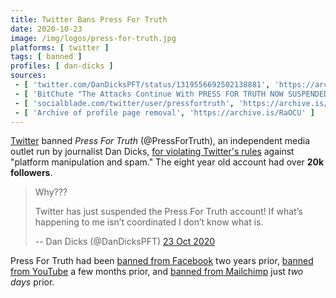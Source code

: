 ```yaml
---
title: Twitter Bans Press For Truth
date: 2020-10-23
image: /img/logos/press-for-truth.jpg
platforms: [ twitter ]
tags: [ banned ]
profiles: [ dan-dicks ]
sources:
 - [ 'twitter.com/DanDicksPFT/status/1319556692502138881', 'https://archive.is/Gn39E' ]
 - [ 'BitChute "The Attacks Continue With PRESS FOR TRUTH NOW SUSPENDED ON TWITTER In Latest Tech War Mega Strike!!!" by Press For Truth (23 Oct 2020)', 'https://www.bitchute.com/video/gRyTJZ8O4s42/' ]
 - [ 'socialblade.com/twitter/user/pressfortruth', 'https://archive.is/D3qlS' ]
 - [ 'Archive of profile page removal', 'https://archive.is/RaOCU' ]
---
```


[Twitter](/twitter/) banned _Press For Truth_ (@PressForTruth), an independent
media outlet run by journalist Dan Dicks, [for violating Twitter's
rules](notice.jpg) against "platform manipulation and spam." The eight year old
account had over **20k followers**.

> Why??? 
> 
> Twitter has just suspended the Press For Truth account! If what’s happening
> to me isn’t coordinated I don’t know what is.
>
> -- Dan Dicks (@DanDicksPFT) [23 Oct 2020](https://archive.is/Gn39E)

Press For Truth had been [banned from
Facebook](/events/facebook-bans-press-for-truth/) two years prior, [banned from
YouTube](/events/youtube-bans-press-for-truth/) a few months prior, and [banned
from Mailchimp](/events/mailchimp-bans-press-for-truth/) just _two days_ prior.
